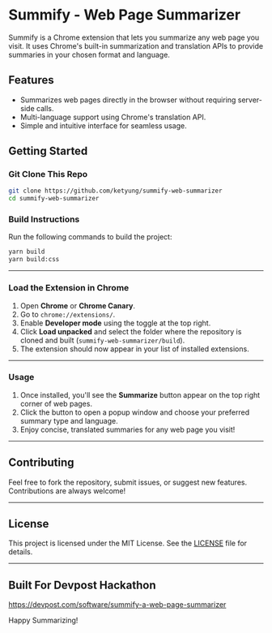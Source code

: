 # Summify - Web Page Summarizer  

Summify is a Chrome extension that lets you summarize any web page you visit. It uses Chrome's built-in summarization and translation APIs to provide summaries in your chosen format and language.  

## Features  
- Summarizes web pages directly in the browser without requiring server-side calls.  
- Multi-language support using Chrome's translation API.  
- Simple and intuitive interface for seamless usage.  

## Getting Started  

### Git Clone This Repo  

```bash  
git clone https://github.com/ketyung/summify-web-summarizer  
cd summify-web-summarizer  
```  

### Build Instructions  

Run the following commands to build the project:  

```bash  
yarn build  
yarn build:css  
```  

---

### Load the Extension in Chrome  

1. Open **Chrome** or **Chrome Canary**.  
2. Go to `chrome://extensions/`.  
3. Enable **Developer mode** using the toggle at the top right.  
4. Click **Load unpacked** and select the folder where the repository is cloned and built (`summify-web-summarizer/build`).  
5. The extension should now appear in your list of installed extensions.  

---

### Usage  

1. Once installed, you'll see the **Summarize** button appear on the top right corner of web pages.  
2. Click the button to open a popup window and choose your preferred summary type and language.  
3. Enjoy concise, translated summaries for any web page you visit!  

---

## Contributing  

Feel free to fork the repository, submit issues, or suggest new features. Contributions are always welcome!  

---

## License  

This project is licensed under the MIT License. See the [LICENSE](LICENSE) file for details.  

---

## Built For Devpost Hackathon 
https://devpost.com/software/summify-a-web-page-summarizer

Happy Summarizing!  
```  
